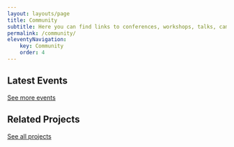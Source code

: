 ```yaml
---
layout: layouts/page
title: Community
subtitle: Here you can find links to conferences, workshops, talks, camps, and other events that explore topics and resources related to accessible coding
permalink: /community/
eleventyNavigation:
    key: Community
    order: 4
---
```

## Latest Events

[See more events](/community/events/)

## Related Projects

[See all projects](/community/projects/)
